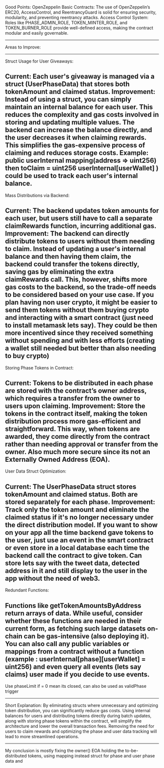 Good Points:
OpenZeppelin Basic Contracts: The use of OpenZeppelin’s ERC20, AccessControl, and ReentrancyGuard is solid for ensuring security, modularity, and preventing reentrancy attacks.
Access Control System: Roles like PHASE_ADMIN_ROLE, TOKEN_MINTER_ROLE, and TOKEN_BURNER_ROLE provide well-defined access, making the contract modular and easily governable.

********************************************
Areas to Improve:
********************************************

Struct Usage for User Giveaways:

Current: Each user's giveaway is managed via a struct (UserPhaseData) that stores both tokenAmount and claimed status.
Improvement: Instead of using a struct, you can simply maintain an internal balance for each user. This reduces the complexity and gas costs involved in storing and updating multiple values. The backend can increase the balance directly, and the user decreases it when claiming rewards. This simplifies the gas-expensive process of claiming and reduces storage costs.
Example: public userInternal mapping(address => uint256) then toClaim = uint256 userInternal[userWallet] ) could be used to track each user's internal balance.
---------------------------------------------

Mass Distributions via Backend:

Current: The backend updates token amounts for each user, but users still have to call a separate claimRewards function, incurring additional gas.
Improvement: The backend can directly distribute tokens to users without them needing to claim. Instead of updating a user's internal balance and then having them claim, the backend could transfer the tokens directly, saving gas by eliminating the extra claimRewards call.
This, however, shifts more gas costs to the backend, so the trade-off needs to be considered based on your use case. If you plan having non user crypto, it might be easier to send them tokens without them buying crypto and interacting with a smart contract (just need to install metamask lets say). They could be then more incentived since they received something without spending and with less efforts (creating a wallet still needed but better than also needing to buy crypto)
---------------------------------------------

Storing Phase Tokens in Contract:

Current: Tokens to be distributed in each phase are stored with the contract’s owner address, which requires a transfer from the owner to users upon claiming.
Improvement: Store the tokens in the contract itself, making the token distribution process more gas-efficient and straightforward. This way, when tokens are awarded, they come directly from the contract rather than needing approval or transfer from the owner.
Also much more secure since its not an Externally Owned Address (EOA).
---------------------------------------------

User Data Struct Optimization:

Current: The UserPhaseData struct stores tokenAmount and claimed status. Both are stored separately for each phase.
Improvement: Track only the token amount and eliminate the claimed status if it's no longer necessary under the direct distribution model. If you want to show on your app all the time backend gave tokens to the user, just use an event in the smart contract or even store in a local database each time the backend call the contract to give token. Can store lets say with the tweet data, detected address in it and still display to the user in the app without the need of web3.
---------------------------------------------

Redundant Functions:

Functions like getTokenAmountsByAddress return arrays of data. While useful, consider whether these functions are needed in their current form, as fetching such large datasets on-chain can be gas-intensive (also deploying it).
You can also call any public variables or mappings from a contract without a function (example : userInternal[phase][userWallet] = uint256) and even query all events (lets say claims) user made if you decide to use events.
---------------------------------------------

Use phaseLimit if = 0 mean its closed, can also be used as validPhase trigger

********************************************
Short Explanation:
By eliminating structs where unnecessary and optimizing token distribution, you can significantly reduce gas costs. Using internal balances for users and distributing tokens directly during batch updates, along with storing phase tokens within the contract, will simplify the architecture and lower the overall transaction fees. Removing the need for users to claim rewards and optimizing the phase and user data tracking will lead to more streamlined operations.
********************************************

My conclusion is mostly fixing the owner() EOA holding the to-be-distributed tokens, using mapping instead struct for phase and user phase data and 